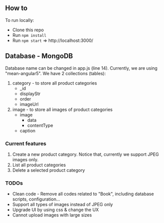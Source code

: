 ## How to
To run locally:

* Clone this repo
* Run `npm install`
* Run `npm start`
=> http://localhost:3000/

## Database - MongoDB

Database name can be changed in app.js (line 14). Currently, we are using "mean-angular5".
We have 2 collections (tables):
1. category - to store all product categories
    - _id
    - displayStr
    - order
    - imageUrl
2. image - to store all images of product categories
    - image
        - data
        - contentType
    - caption

### Current features
1. Create a new product category. Notice that, currently we support JPEG images only.
2. List all product categories
3. Delete a selected product category

### TODOs
* Clean code - Remove all codes related to "Book", including database scripts, configuration...
* Support all types of images instead of JPEG only
* Upgrade UI by using css & change the UX
* Cannot upload images with large sizes